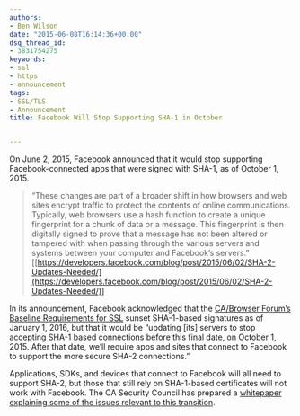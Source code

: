 ```yaml
---
authors:
- Ben Wilson
date: "2015-06-08T16:14:36+00:00"
dsq_thread_id:
- 3831754275
keywords:
- ssl
- https
- announcement
tags:
- SSL/TLS
- Announcement
title: Facebook Will Stop Supporting SHA-1 in October


---
```

On June 2, 2015, Facebook announced that it would stop supporting Facebook-connected apps that were signed with SHA-1, as of October 1, 2015.

> “These changes are part of a broader shift in how browsers and web sites encrypt traffic to protect the contents of online communications. Typically, web browsers use a hash function to create a unique fingerprint for a chunk of data or a message. This fingerprint is then digitally signed to prove that a message has not been altered or tampered with when passing through the various servers and systems between your computer and Facebook’s servers.” [[https://developers.facebook.com/blog/post/2015/06/02/SHA-2-Updates-Needed/](https://developers.facebook.com/blog/post/2015/06/02/SHA-2-Updates-Needed/)]

In its announcement, Facebook acknowledged that the [CA/Browser Forum’s Baseline Requirements for SSL](https://cabforum.org/baseline-requirements-documents/) sunset SHA-1-based signatures as of January 1, 2016, but that it would be “updating [its] servers to stop accepting SHA-1 based connections before this final date, on October 1, 2015. After that date, we’ll require apps and sites that connect to Facebook to support the more secure SHA-2 connections.”

Applications, SDKs, and devices that connect to Facebook will all need to support SHA-2, but those that still rely on SHA-1-based certificates will not work with Facebook. The CA Security Council has prepared a [whitepaper explaining some of the issues relevant to this transition][1].

 [1]: /uploads/2015/06/SHA-1-vs-SHA-2-Whitepaper-2015-06-08.pdf